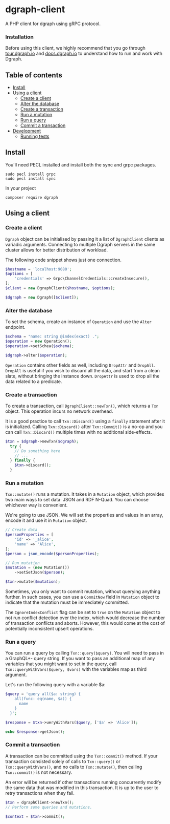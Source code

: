 # dgraph-client

A PHP client for dgraph using gRPC protocol. 

### Installation


Before using this client, we highly recommend that you go through [tour.dgraph.io] and [docs.dgraph.io]
to understand how to run and work with Dgraph.

[docs.dgraph.io]:https://docs.dgraph.io
[tour.dgraph.io]:https://tour.dgraph.io


## Table of contents

- [Install](#install)
- [Using a client](#using-a-client)
  - [Create a client](#create-a-client)
  - [Alter the database](#alter-the-database)
  - [Create a transaction](#create-a-transaction)
  - [Run a mutation](#run-a-mutation)
  - [Run a query](#run-a-query)
  - [Commit a transaction](#commit-a-transaction)
- [Development](#development)
  - [Running tests](#running-tests)

## Install

You'll need PECL installed and install both the sync and grpc packages.
```
sudo pecl install grpc
sudo pecl install sync

```

In your project
```
composer require dgraph

```

## Using a client

### Create a client

`Dgraph` object can be initialised by passing it a list of `DgraphClient` clients as
variadic arguments. Connecting to multiple Dgraph servers in the same cluster allows for better
distribution of workload.

The following code snippet shows just one connection.

```php
$hostname = 'localhost:9080';
$options = [
    'credentials' => Grpc\ChannelCredentials::createInsecure(),
];
$client = new DgraphClient($hostname, $options);

$dgraph = new Dgraph([$client]);
```

### Alter the database

To set the schema, create an instance of `Operation` and use the `Alter` endpoint.

```php
$schema = "name: string @index(exact) .";
$operation = new Operation();
$operation->setSchea($schema);

$dgraph->alter($operation);

```

`Operation` contains other fields as well, including `DropAttr` and `DropAll`.
`DropAll` is useful if you wish to discard all the data, and start from a clean
slate, without bringing the instance down. `DropAttr` is used to drop all the data
related to a predicate.

### Create a transaction

To create a transaction, call `DgraphClient::newTxn()`, which returns a `Txn` object. This
operation incurs no network overhead.

It is a good practice to call `Txn::Discard()` using a `finally` statement after it is initialized.
Calling `Txn::Discard()` after `Txn::Commit()` is a no-op and you can call `Txn::Discard()` multiple
times with no additional side-effects.

```php
$txn = $dgraph->newTxn($dgraph);
  try {
    // Do something here
    // ...
  } finally {
    $txn->discard();
  }
```

### Run a mutation

`Txn::mutate()` runs a mutation. It takes in a `Mutation` object,
which provides two main ways to set data: JSON and RDF N-Quad. You can choose
whichever way is convenient.

We're going to use JSON. We will set the properties and values in an array, encode it and use it in `Mutation` object.

```php
// Create data
$personProperties = [
    'id' => '_alice',
    'name' => 'Alice',
];
$person = json_encode($personProperties);

// Run mutation
$mutation = (new Mutation())
    ->setSetJson($person);

$txn->mutate($mutation);
```

Sometimes, you only want to commit mutation, without querying anything further.
In such cases, you can use a `CommitNow` field in `Mutation` object to
indicate that the mutation must be immediately committed.

The `IgnoreIndexConflict` flag can be set to `true` on the `Mutation` object
to not run conflict detection over the index, which would decrease the number
of transaction conflicts and aborts. However, this would come at the cost of
potentially inconsistent upsert operations.

### Run a query

You can run a query by calling `Txn::query($query)`. You will need to pass in a GraphQL+- query string. If
you want to pass an additional map of any variables that you might want to set in the query, call
`Txn::queryWithVars($query, $vars)` with the variables map as third argument.

Let's run the following query with a variable $a:
```php
$query = 'query all($a: string) {
    all(func: eq(name, $a)) {
      name
    }
  }';

$response = $txn->ueryWithVars($query, ['$a' => 'Alice']);

echo $response->getJson();
```

### Commit a transaction

A transaction can be committed using the `Txn::commit()` method. If your transaction
consisted solely of calls to `Txn::query()` or `Txn::queryWithVars()`, and no calls to
`Txn::mutate()`, then calling `Txn::commit()` is not necessary.

An error will be returned if other transactions running concurrently modify the same
data that was modified in this transaction. It is up to the user to retry
transactions when they fail.

```php
$txn = dgraphClient->newTxn();
// Perform some queries and mutations.

$context = $txn->commit();
```

